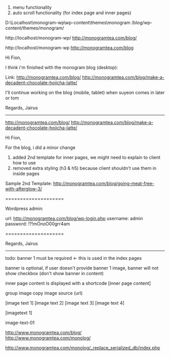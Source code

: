 1. menu functionality
3. auto scroll functionality (for index page and inner pages)







D:\Localhost\monogram-wp\wp-content\themes\monogram
/blog/wp-content/themes/monogram/


http://localhost/monogram-wp/
http://monogramtea.com/blog/

http://localhost/monogram-wp
http://monogramtea.com/blog




<!--
   _____ __  __    _    ___ _
  | ____|  \/  |  / \  |_ _| |
  |  _| | |\/| | / _ \  | || |
  | |___| |  | |/ ___ \ | || |___
  |_____|_|  |_/_/   \_\___|_____|

-->

Hi Fion,

I think i'm finished with the monogram blog (desktop):

Link:
http://monogramtea.com/blog/
http://monogramtea.com/blog/make-a-decadent-chocolate-hojicha-latte/

I'll continue working on the blog (mobile, tablet) when suyeon comes in later or tom

Regards,
Jairus



---------------------


http://monogramtea.com/blog/
http://monogramtea.com/blog/make-a-decadent-chocolate-hojicha-latte/



<!--
   _____ __  __    _    ___ _
  | ____|  \/  |  / \  |_ _| |
  |  _| | |\/| | / _ \  | || |
  | |___| |  | |/ ___ \ | || |___
  |_____|_|  |_/_/   \_\___|_____|

-->

Hi Fion,

For the blog, i did a minor change

  1. added 2nd template for inner pages, we might need to explain to client how to use
  2. removed extra styling (h3 & h5) because client shouldn't use them in inside pages


Sample 2nd Template:
http://monogramtea.com/blog/going-meat-free-with-afterglow-3/

====================

Wordpress admin:

url: http://monogramtea.com/blog/wp-login.php
username: admin
password: !?!mOnoO00grr4am

====================

Regards,
Jairus


------------

todo:
  banner 1 must be required <- this is used in the index pages

  banner is optional, if user doesn't provide banner 1 image, banner will not show
    checkbox (don't show banner in content)

  inner page content is displayed with a shortcode
  [inner page content]


group
image
copy
image source (url)


[image text 1]
[image text 2]
[image text 3]
[image text 4]


[imagetext 1]



image-text-01




http://www.monogramtea.com/blog/
http://www.monogramtea.com/monolog/

http://www.monogramtea.com/monolog/_replace_serialized_db/index.php



